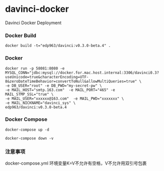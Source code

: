 # davinci-docker
Davinci Docker Deployment


### Docker Build

```
docker build -t="edp963/davinci:v0.3.0-beta.4" .
```

### Docker

```
docker run -p 58081:8080 -e MYSQL_CONN="jdbc:mysql://docker.for.mac.host.internal:3306/davinci0.3?useUnicode=true&characterEncoding=UTF-8&zeroDateTimeBehavior=convertToNull&allowMultiQueries=true" \
-e DB_USER="root" -e DB_PWD="my-secret-pw" \
-e MAIL_HOST="smtp.163.com"  -e MAIL_PORT="465" -e MAIL_STMP_SSL="true" \
-e MAIL_USER="xxxxxx@163.com"  -e MAIL_PWD="xxxxxxx" \
-e MAIL_NICKNAME="davinci_sys" \
edp963/davinci:v0.3.0-beta.4
```

### Docker Compose

```
docker-compose up -d
```

```
docker-compose down -v
```


### 注意事项

docker-compose.yml 环境变量K=V不允许有空格，V不允许用双引号包裹